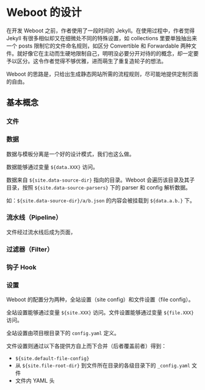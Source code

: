 # Weboot 的设计

在开发 Weboot 之前，作者使用了一段时间的 Jekyll。在使用过程中，作者觉得 Jekyll 有很多相似却又在细微处不同的特殊设置，如 collections 里要单独抽出来一个 posts 限制它的文件命名规则，如区分 Convertible 和 Forwardable 两种文件。就好像它在主动而生硬地限制自己，明明没必要分开对待的的概念，却一定要予以区分。这令作者觉得不够优雅，进而萌生了重复造轮子的想法。

Weboot 的思路是，只给出生成静态网站所需的流程规则，尽可能地提供定制页面的自由。

## 基本概念

### 文件

### 数据

数据与模板分离是一个好的设计模式，我们也这么做。

数据能够通过变量 `${data.XXX}` 访问。

数据来自 `${site.data-source-dir}` 指向的目录。Weboot 会遍历该目录及其子目录，按照 `${site.data-source-parsers}` 下的 parser 和 config 解析数据。

如：`${site.data-source-dir}/a/b.json` 的内容会被挂载到 `${data.a.b.}` 下。

### 流水线（Pipeline）

文件经过流水线后成为页面，

### 过滤器（Filter）



### 钩子 Hook

### 设置

Weboot 的配置分为两种，全站设置（site config）和文件设置（file config）。

全站设置能够通过变量 `${site.XXX}` 访问。文件设置能够通过变量 `${file.XXX}` 访问。

全站设置由项目根目录下的 `config.yaml` 定义。

文件设置则通过以下各提供方自上而下合并（后者覆盖前者）得到：

- `${site.default-file-config}`
- 从 `${site.file-root-dir}` 到文件所在目录的各级目录下的 `_config.yaml` 文件
- 文件内 YAML 头
